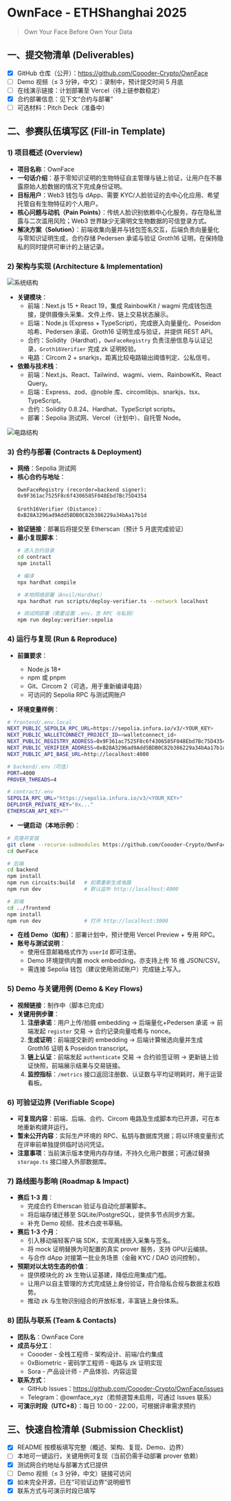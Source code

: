 # OwnFace - ETHShanghai 2025

> Own Your Face Before Own Your Data

## 一、提交物清单 (Deliverables)

- [x] GitHub 仓库（公开）：https://github.com/Coooder-Crypto/OwnFace
- [ ] Demo 视频（≤ 3 分钟，中文）：录制中，预计提交时间 5 月底
- [ ] 在线演示链接：计划部署至 Vercel（待上链参数稳定）
- [x] 合约部署信息：见下文“合约与部署”
- [ ] 可选材料：Pitch Deck（准备中）

## 二、参赛队伍填写区 (Fill-in Template)

### 1) 项目概述 (Overview)

- **项目名称**：OwnFace
- **一句话介绍**：基于零知识证明的生物特征自主管理与链上验证，让用户在不暴露原始人脸数据的情况下完成身份证明。
- **目标用户**：Web3 钱包与 dApp、需要 KYC/人脸验证的去中心化应用、希望托管自有生物特征的个人用户。
- **核心问题与动机（Pain Points）**：传统人脸识别依赖中心化服务，存在隐私泄露与二次滥用风险；Web3 世界缺少无需明文生物数据的可信登录方式。
- **解决方案（Solution）**：前端收集向量并与钱包签名交互，后端负责向量量化与零知识证明生成，合约存储 Pedersen 承诺与验证 Groth16 证明，在保持隐私的同时提供可审计的上链记录。

### 2) 架构与实现 (Architecture & Implementation)

![系统结构](ownface.png)

- **关键模块**：
  - 前端：Next.js 15 + React 19，集成 RainbowKit / wagmi 完成钱包连接，提供摄像头采集、文件上传、链上交易状态展示。
  - 后端：Node.js (Express + TypeScript)，完成嵌入向量量化、Poseidon 哈希、Pedersen 承诺、Groth16 证明生成与验证，并提供 REST API。
  - 合约：Solidity（Hardhat），`OwnFaceRegistry` 负责注册信息与认证记录，`Groth16Verifier` 完成 zk 证明校验。
  - 电路：Circom 2 + snarkjs，距离比较电路输出阈值判定、公私信号。
- **依赖与技术栈**：
  - 前端：Next.js、React、Tailwind、wagmi、viem、RainbowKit、React Query。
  - 后端：Express、zod、@noble 库、circomlibjs、snarkjs、tsx、TypeScript。
  - 合约：Solidity 0.8.24、Hardhat、TypeScript scripts。
  - 部署：Sepolia 测试网、Vercel（计划中）、自托管 Node。

![电路结构](circuit.png)

### 3) 合约与部署 (Contracts & Deployment)

- **网络**：Sepolia 测试网
- **核心合约与地址**：
  ```
  OwnFaceRegistry (recorder=backend signer):
  0x9F361ac7525F8c6f4306585F048Ebd7Bc75D4354

  Groth16Verifier (Distance)：
  0xB28A3296ad9Add5BDB0C82b386229a34bAa17b1d
  ```
- **验证链接**：部署后将提交至 Etherscan（预计 5 月底完成验证）
- **最小复现脚本**：
  ```bash
  # 进入合约目录
  cd contract
  npm install

  # 编译
  npx hardhat compile

  # 本地网络部署（Anvil/Hardhat）
  npx hardhat run scripts/deploy-verifier.ts --network localhost

  # 测试网部署（需要设置 .env，含 RPC 与私钥）
  npm run deploy:verifier:sepolia
  ```

### 4) 运行与复现 (Run & Reproduce)

- **前置要求**：
  - Node.js 18+
  - npm 或 pnpm
  - Git、Circom 2（可选，用于重新编译电路）
  - 可访问的 Sepolia RPC 与测试网账户

- **环境变量样例**：

```bash
# frontend/.env.local
NEXT_PUBLIC_SEPOLIA_RPC_URL=https://sepolia.infura.io/v3/<YOUR_KEY>
NEXT_PUBLIC_WALLETCONNECT_PROJECT_ID=<walletconnect_id>
NEXT_PUBLIC_REGISTRY_ADDRESS=0x9F361ac7525F8c6f4306585F048Ebd7Bc75D4354
NEXT_PUBLIC_VERIFIER_ADDRESS=0xB28A3296ad9Add5BDB0C82b386229a34bAa17b1d
NEXT_PUBLIC_API_BASE_URL=http://localhost:4000

# backend/.env（可选）
PORT=4000
PROVER_THREADS=4

# contract/.env
SEPOLIA_RPC_URL="https://sepolia.infura.io/v3/<YOUR_KEY>"
DEPLOYER_PRIVATE_KEY="0x..."
ETHERSCAN_API_KEY=""
```

- **一键启动（本地示例）**：

```bash
# 克隆并安装
git clone --recurse-submodules https://github.com/Coooder-Crypto/OwnFace.git
cd OwnFace

# 后端
cd backend
npm install
npm run circuits:build   # 如需重新生成电路
npm run dev              # 默认监听 http://localhost:4000

# 前端
cd ../frontend
npm install
npm run dev              # 打开 http://localhost:3000
```

- **在线 Demo（如有）**：部署计划中，预计使用 Vercel Preview + 专用 RPC。
- **账号与测试说明**：
  - 使用任意邮箱格式作为 `userId` 即可注册。
  - Demo 环境提供内置 mock embedding，亦支持上传 16 维 JSON/CSV。
  - 需连接 Sepolia 钱包（建议使用测试账户）完成链上写入。

### 5) Demo 与关键用例 (Demo & Key Flows)

- **视频链接**：制作中（脚本已完成）
- **关键用例步骤**：
  1. **注册承诺**：用户上传/拍摄 embedding → 后端量化+Pedersen 承诺 → 前端发起 `register` 交易 → 合约记录向量哈希与 nonce。
  2. **生成证明**：前端提交新的 embedding → 后端计算候选向量并生成 Groth16 证明 & Poseidon transcript。
  3. **链上认证**：前端发起 `authenticate` 交易 → 合约验签证明 → 更新链上验证快照，前端展示结果与交易链接。
  4. **监控指标**：`/metrics` 接口返回注册数、认证数与平均证明耗时，用于运营看板。

### 6) 可验证边界 (Verifiable Scope)

- **可复现内容**：前端、后端、合约、Circom 电路及生成脚本均已开源，可在本地重新构建并运行。
- **暂未公开内容**：实际生产环境的 RPC、私钥与数据库凭据；将以环境变量形式在评审前单独提供临时访问凭证。
- **注意事项**：当前演示版本使用内存存储，不持久化用户数据；可通过替换 `storage.ts` 接口接入外部数据库。

### 7) 路线图与影响 (Roadmap & Impact)

- **赛后 1-3 周**：
  - 完成合约 Etherscan 验证与自动化部署脚本。
  - 将后端存储迁移至 SQLite/PostgreSQL，提供多节点同步方案。
  - 补充 Demo 视频、技术白皮书草稿。
- **赛后 1-3 个月**：
  - 引入移动端轻客户端 SDK，实现离线嵌入采集与签名。
  - 将 mock 证明替换为可配置的真实 prover 服务，支持 GPU/云编排。
  - 与合作 dApp 对接第一批业务场景（金融 KYC / DAO 访问控制）。
- **预期对以太坊生态的价值**：
  - 提供模块化的 zk 生物认证基建，降低应用集成门槛。
  - 让用户以自主管理的方式完成链上身份验证，符合隐私合规与数据主权趋势。
  - 推动 zk 与生物识别组合的开放标准，丰富链上身份体系。

### 8) 团队与联系 (Team & Contacts)

- **团队名**：OwnFace Core
- **成员与分工**：
  - Coooder - 全栈工程师 - 架构设计、前端/合约集成
  - 0xBiometric - 密码学工程师 - 电路与 zk 证明实现
  - Sora - 产品设计师 - 产品体验、内容运营
- **联系方式**：
  - GitHub Issues：https://github.com/Coooder-Crypto/OwnFace/issues
  - Telegram：@ownface_xyz（若频道暂未启用，可通过 Issues 联系）
- **可演示时段（UTC+8）**：每日 10:00 - 22:00，可根据评审需求预约

## 三、快速自检清单 (Submission Checklist)

- [x] README 按模板填写完整（概述、架构、复现、Demo、边界）
- [ ] 本地可一键运行，关键用例可复现（当前仍需手动部署 prover 依赖）
- [x] 测试网合约地址与部署方式已提供
- [ ] Demo 视频（≤ 3 分钟，中文）链接可访问
- [x] 如未完全开源，已在“可验证边界”说明细节
- [x] 联系方式与可演示时段已填写
